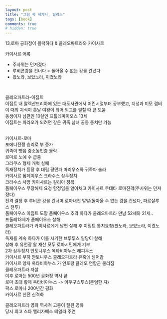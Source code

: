 ```yaml
---
layout: post
title: "그림 쏙 세계사, 릴리스"
tags: [book]
comments: true
# hidden: true
---
```


13.로마 공화정이 몰락하다 & 클레오파트라와 카이사르  

카이사르 어록
* 주사위는 던져졌다
* 루비콘강을 건너다 = 돌아올 수 없는 강을 건넜다
* 왔노라, 보았노라, 이겼노라  
<br>

클레오파트라-이집트  
이집트 내 알렉산드리아에 있는 대도서관에서 어린시절부터 공부했고, 지성과 미모 겸비  
이 때의 지식이 훗날 여왕이 되어 외교를 펼칠 때 큰 도움  
동생이자 남편인 10살인 프톨레마이오스 13세  
이집트는 파라오가 되려면 같은 귀족 남녀 공동 통치만 가능  
<br>

카이사르-로마  
포에니전쟁 승리로 부 증가  
귀족이 뺏음 중소농민층 몰락   
로마로 노예 수 급증  
그라쿠스 형제 개혁 실패  
독재정치가 등장 후 대립 평민파 마리우스와 귀족파 술라  
카이사르 폼페이우스 크라수스 삼두정치  
크라수스 사망 카이사르는 갈리아 정복  
폼페이우스 무장해제 요청 함정임을 알아채고 카이사르 쿠데타 로마진격(주사위는 던져졌다)   
진격 결정 후 루비콘 강을 건너며 로마내전 발발(돌아올 수 없는 강을 건넜다, 파르살루스 전투)  
폼페이우스 이집트 도망
폼페이우스 추격 하다가 클레오파트라 만남 52세와 21세..  
프톨레13세가 폼페이우스 살해  
클레오파트라가 카이사르에게 남편 살해 후 이집트 통치요청(왔노라, 보았노라, 이겼노라)  
독재를 계속 하다가 이를 시기한 브루투스 일당이 살해  
살해 후 유언장 왈 재산 모두 로마시민에게 기부  
2차 삼두정치 안토니우스 옥타비아누스 레피두스  
카이사르 부하 안토니우스 클레오파트라 유혹에 넘어감  
카이사르 양자 옥타비아누스 가 안토랑 클레오 연합군 물리침  
클레오파트라 자살  
이후 로마는 500년 공화정 역사 끝  
로마 초대 황제 옥타비아누스 -> 아우구스투스(존엄한 자)  
팍스 로마나 200년간 평화  
카이사르 신전  신격화  

클레오파트라 영화 역사적 고증이 잘된 영화  
당시 최고 스타 엘리자베스 테일러 주연